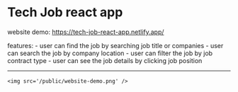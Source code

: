 # Tech Job react app

website demo: https://tech-job-react-app.netlify.app/

 features: 
    - user can find the job by searching job title or companies
    - user can search the job by company location
    - user can filter the job by job contract type
    - user can see the job details by clicking job position

---    

    <img src='/public/website-demo.png' />